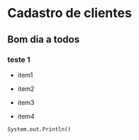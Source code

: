 

# Cadastro de clientes

<h2> Bom dia a todos </h2>

<h3> teste 1 </h3>

* item1
- item2
* item3
- item4

```
System.out.Println()
```
